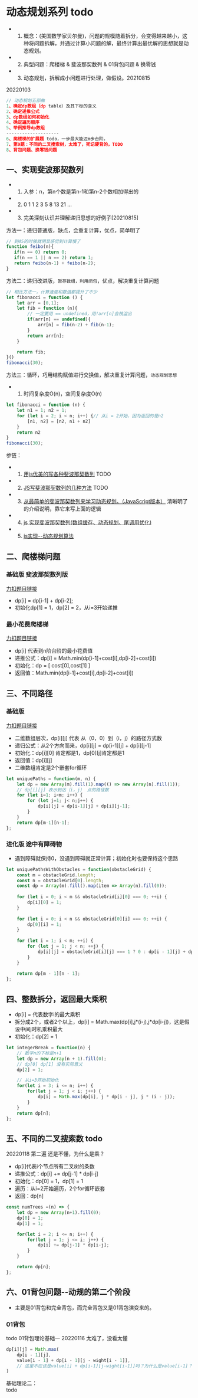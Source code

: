# 动态规划系列 todo
* 1. 概念：(美国数学家贝尔曼)，问题的规模随着拆分，会变得越来越小，这种将问题拆解，并通过计算小问题的解，最终计算出最优解的思想就是动态规划。
* 2. 典型问题：爬楼梯 & 斐波那契数列 & 01背包问题 & 换零钱
* 3. 动态规划，拆解成小问题进行处理，做假设。20210815

20220103  
```js
// 动态规划五部曲
1、确定dp数组（dp table）及其下标的含义
2、确定递推公式
3、dp数组如何初始化
4、确定遍历顺序
5、举例推导dp数组
--------------------
6、爬楼梯的扩展题 todo，一步最大能迈m步台阶。
7、第9题：不同的二叉搜索树，太难了，死记硬背的，TODO
8、背包问题、换零钱问题
```

## 一、实现斐波那契数列
* 1. 入参：n，第n个数是第n-1和第n-2个数相加得出的
* 2. 0 1 1 2 3 5 8 13 21 ...
* 3. 完美深刻认识并理解递归思想的好例子[20210815]

方法一：递归普通版，缺点，会重复计算，优点，简单明了
```js
// 到45的时候就明显感觉到计算慢了
function feibo(n){
   if(n == 0) return 0;
   if(n == 1 || n == 2) return 1;
   return feibo(n-1) + feibo(n-2);
}
```

方法二：递归改进版，`暂存数组，利用闭包`，优点，解决重复计算问题
```js
// 相比方法一，计算速度和数值都提升了不少
let fibonacci = function () {
    let arr = [0,1];
    let fib = function (n){
        // 一定要用 == undefined，用!arr[n]会栈溢出
        if(arr[n] == undefined){
            arr[n] = fib(n-2) + fib(n-1);
        }
        return arr[n];
    }

    return fib;
}()
fibonacci(30);
```

方法三：循环，巧用结构赋值进行交换值，解决重复计算问题，`动态规划思想`
* 1. 时间复杂度O(n)，空间复杂度O(n)
```js
let fibonacci = function (n) {
    let n1 = 1; n2 = 1;
    for (let i = 2; i < n; i++) {// 从i = 2开始，因为返回的是n2
        [n1, n2] = [n2, n1 + n2]
    }
    return n2
}
fibonacci(30);
```

参链：
* 1. [用js优美的写各种斐波那契数列](https://zhuanlan.zhihu.com/p/27205391) TODO
* 2. [JS写斐波那契数列的几种方法](https://www.cnblogs.com/superlizhao/p/11603158.html) TODO
* 3. [从最简单的斐波那契数列来学习动态规划。（JavaScript版本）](https://blog.csdn.net/weixin_40906515/article/details/106536355) 清晰明了的介绍说明，靠它来写上面的逻辑
* 4. [js 实现斐波那契数列(数组缓存、动态规划、尾调用优化)](https://www.mk2048.com/blog/blog_ija2hkh1aib.html)
* 5. [js实现--动态规划算法](https://blog.csdn.net/m0_37686205/article/details/90182779)

## 二、爬楼梯问题
### 基础版 斐波那契数列版
[力扣题目链接](https://leetcode-cn.com/problems/climbing-stairs/)
* dp[i] = dp[i-1] + dp[i-2];
* 初始化dp[1] = 1，dp[2] = 2，从i=3开始递推

### 最小花费爬楼梯
[力扣题目链接](https://leetcode-cn.com/problems/min-cost-climbing-stairs/)
* dp[i] 代表到n阶台阶的最小花费值
* 递推公式：dp[i] = Math.min(dp[i-1]+cost[i],dp[i-2]+cost[i])
* 初始化：dp = [ cost[0],cost[1] ]
* 返回值：Math.min(dp[i-1]+cost[i],dp[i-2]+cost[i])

## 三、不同路径
### 基础版
[力扣题目链接](https://leetcode-cn.com/problems/unique-paths/)
* 二维数组层次，dp[i][j] 代表 从（0，0）到（i，j）的路径方式数
* 递归公式：从2个方向而来，dp[i][j] = dp[i-1][j] + dp[i][j-1]
* 初始化：dp[i][0] 肯定都是1，dp[0][j]肯定都是1
* 返回值：dp[i][j]
* 二维数组肯定是2个嵌套for循环
```js
let uniquePaths = function(m, n) {
    let dp = new Array(m).fill(1).map(() => new Array(n).fill(1));
    // dp[i][j] 表示到达（i，j） 点的路径数
    for (let i=1; i<m; i++) {
        for (let j=1; j< n;j++) {
            dp[i][j] = dp[i-1][j] + dp[i][j-1];
        }
    }
    return dp[m-1][n-1];
};
```
### 进化版 途中有障碍物
* 遇到障碍就保持0，没遇到障碍就正常计算；初始化时也要保持这个思路
```js
let uniquePathsWithObstacles = function(obstacleGrid) {
    const m = obstacleGrid.length;
    const n = obstacleGrid[0].length;
    const dp = Array(m).fill().map(item => Array(n).fill(0));
    
    for (let i = 0; i < m && obstacleGrid[i][0] === 0; ++i) {
        dp[i][0] = 1;
    }
    
    for (let i = 0; i < n && obstacleGrid[0][i] === 0; ++i) {
        dp[0][i] = 1;
    }
    
    for (let i = 1; i < m; ++i) {
        for (let j = 1; j < n; ++j) {
            dp[i][j] = obstacleGrid[i][j] === 1 ? 0 : dp[i - 1][j] + dp[i][j - 1];
        }
    }
        
    return dp[m - 1][n - 1];
};
```

## 四、整数拆分，返回最大乘积
* dp[i] = 代表数字i的最大乘积
* 拆分成2个，或者2个以上，dp[i] = Math.max(dp[i],j*(i-j),j*dp[i-j])，这是假设中间j时机乘积最大
* 初始化：dp[2] = 1
```js
let integerBreak = function(n) {
    // 数字n的下标是n+1
    let dp = new Array(n + 1).fill(0);
    // dp[0] dp[1] 没有实际意义
    dp[2] = 1;

    // 从i=3开始初始化
    for(let i = 3; i <= n; i++) {
        for(let j = 1; j < i; j++) {
            dp[i] = Math.max(dp[i], j * dp[i - j], j * (i - j));
        }
    }
    return dp[n];
};
```

## 五、不同的二叉搜索数 todo
20220118 第二遍 还是不懂，为什么是乘？
* dp[i]代表i个节点所有二叉树的条数
* 递推公式：dp[i] += dp[j-1] * dp[i-j]
* 初始化：dp[0] = 1，dp[1] = 1
* 遍历：从i=2开始遍历，2个for循环嵌套
* 返回：dp[n]

```js
const numTrees =(n) => {
    let dp = new Array(n+1).fill(0);
    dp[0] = 1;
    dp[1] = 1;

    for(let i = 2; i <= n; i++) {
        for(let j = 1; j <= i; j++) {
            dp[i] += dp[j-1] * dp[i-j];
        }
    }

    return dp[n];
};
```

## 六、01背包问题--动规的第二个阶段
* 主要是01背包和完全背包，而完全背包又是01背包演变来的。

### 01背包
todo 01背包理论基础一 20220116 太难了，没看太懂
```js
dp[i][j] = Math.max(
    dp[i - 1][j], 
    value[i - 1] + dp[i - 1][j - wight[i - 1]],
    // 这里不应该是value[i] + dp[i-1][j-wight[i-1]]吗？为什么是value[i-1]？
)
```
基础理论二：  
todo 